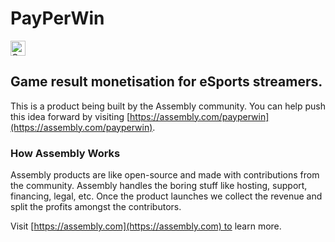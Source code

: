 # PayPerWin

<a href="https://assembly.com/payperwin/bounties?utm_campaign=assemblage&utm_source=payperwin&utm_medium=repo_badge"><img src="https://asm-badger.herokuapp.com/payperwin/badges/tasks.svg" height="24px" alt="Open Tasks" /></a>

## Game result monetisation for eSports streamers.

This is a product being built by the Assembly community. You can help push this idea forward by visiting [https://assembly.com/payperwin](https://assembly.com/payperwin).

### How Assembly Works

Assembly products are like open-source and made with contributions from the community. Assembly handles the boring stuff like hosting, support, financing, legal, etc. Once the product launches we collect the revenue and split the profits amongst the contributors.

Visit [https://assembly.com](https://assembly.com) to learn more.
